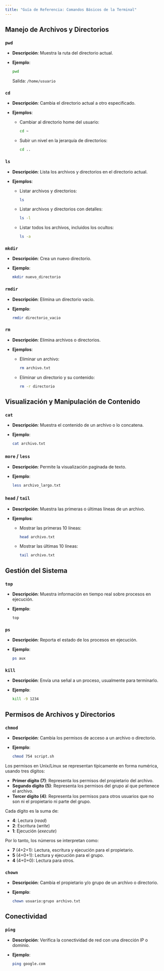 ```yaml
---
title: "Guía de Referencia: Comandos Básicos de la Terminal"
---
```


## Manejo de Archivos y Directorios

### `pwd`

- **Descripción**: Muestra la ruta del directorio actual.
  
- **Ejemplo**:
  
  ```bash
  pwd
  ```
  
  Salida: `/home/usuario`


### `cd`

- **Descripción**: Cambia el directorio actual a otro especificado.
  
- **Ejemplos**:
  - Cambiar al directorio home del usuario:
    
    ```bash
    cd ~
    ```

  - Subir un nivel en la jerarquía de directorios:
    
    ```bash
    cd ..
    ```


### `ls`

- **Descripción**: Lista los archivos y directorios en el directorio actual.
  
- **Ejemplos**:
  - Listar archivos y directorios:
    
    ```bash
    ls
    ```

  - Listar archivos y directorios con detalles:
    
    ```bash
    ls -l
    ```

  - Listar todos los archivos, incluidos los ocultos:
    
    ```bash
    ls -a
    ```


### `mkdir`

- **Descripción**: Crea un nuevo directorio.
  
- **Ejemplo**:
  
  ```bash
  mkdir nuevo_directorio
  ```


### `rmdir`

- **Descripción**: Elimina un directorio vacío.
  
- **Ejemplo**:
  
  ```bash
  rmdir directorio_vacio
  ```


### `rm`

- **Descripción**: Elimina archivos o directorios.
  
- **Ejemplos**:
  - Eliminar un archivo:
    
    ```bash
    rm archivo.txt
    ```

  - Eliminar un directorio y su contenido:
    
    ```bash
    rm -r directorio
    ```


## Visualización y Manipulación de Contenido

### `cat`

- **Descripción**: Muestra el contenido de un archivo o lo concatena.
  
- **Ejemplo**:
  
  ```bash
  cat archivo.txt
  ```


### `more` / `less`

- **Descripción**: Permite la visualización paginada de texto.
  
- **Ejemplo**:
  
  ```bash
  less archivo_largo.txt
  ```


### `head` / `tail`

- **Descripción**: Muestra las primeras o últimas líneas de un archivo.
  
- **Ejemplos**:
  - Mostrar las primeras 10 líneas:
    
    ```bash
    head archivo.txt
    ```

  - Mostrar las últimas 10 líneas:
    
    ```bash
    tail archivo.txt
    ```


## Gestión del Sistema

### `top`

- **Descripción**: Muestra información en tiempo real sobre procesos en ejecución.
  
- **Ejemplo**:
  
  ```bash
  top
  ```


### `ps`

- **Descripción**: Reporta el estado de los procesos en ejecución.
  
- **Ejemplo**:
  
  ```bash
  ps aux
  ```


### `kill`

- **Descripción**: Envía una señal a un proceso, usualmente para terminarlo.
  
- **Ejemplo**:
  
  ```bash
  kill -9 1234
  ```


## Permisos de Archivos y Directorios

### `chmod`

- **Descripción**: Cambia los permisos de acceso a un archivo o directorio.
  
- **Ejemplo**:
  
  ```bash
  chmod 754 script.sh
  ```

Los permisos en Unix/Linux se representan típicamente en forma numérica, usando tres dígitos:
- **Primer dígito (7)**: Representa los permisos del propietario del archivo.
- **Segundo dígito (5)**: Representa los permisos del grupo al que pertenece el archivo.
- **Tercer dígito (4)**: Representa los permisos para otros usuarios que no son ni el propietario ni parte del grupo.

Cada dígito es la suma de:
- **4**: Lectura (_read_)
- **2**: Escritura (_write_)
- **1**: Ejecución (_execute_)

Por lo tanto, los números se interpretan como:

- **7** (4+2+1): Lectura, escritura y ejecución para el propietario.
- **5** (4+0+1): Lectura y ejecución para el grupo.
- **4** (4+0+0): Lectura para otros.


### `chown`

- **Descripción**: Cambia el propietario y/o grupo de un archivo o directorio.

- **Ejemplo**:
  
  ```bash
  chown usuario:grupo archivo.txt
  ```


## Conectividad

### `ping`

- **Descripción**: Verifica la conectividad de red con una dirección IP o dominio.
  
- **Ejemplo**:
  
  ```bash
  ping google.com
  ```
